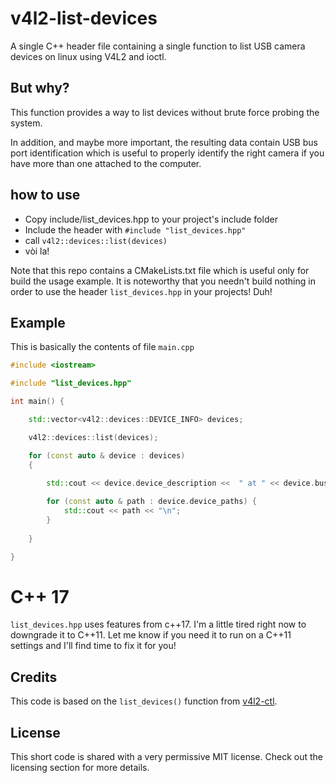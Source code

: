 # v4l2-list-devices

A single C++ header file containing a single function to list USB camera devices on linux using V4L2 and ioctl.

## But why?

This function provides a way to list devices without brute force probing the system.

In addition, and maybe more important, the resulting data contain USB bus port identification which is useful to properly identify the right camera if you have more than one attached to the computer.

## how to use

- Copy include/list_devices.hpp to your project's include folder
- Include the header with `#include "list_devices.hpp"`
- call `v4l2::devices::list(devices)`
- vòi la!

Note that this repo contains a CMakeLists.txt file which is useful only for build the usage example. It is noteworthy that you needn't build nothing in order to use the header `list_devices.hpp` in your projects! Duh!

## Example

This is basically the contents of file `main.cpp` 

```c++
#include <iostream>

#include "list_devices.hpp"

int main() {

    std::vector<v4l2::devices::DEVICE_INFO> devices;

    v4l2::devices::list(devices);

    for (const auto & device : devices) 
    {
    
        std::cout << device.device_description <<  " at " << device.bus_info << " is attached to\n";

        for (const auto & path : device.device_paths) {
            std::cout << path << "\n";
        }
        
    }

}
```

# C++ 17

`list_devices.hpp` uses features from c++17. I'm a little tired right now to downgrade it to C++11. Let me know if you need it to run on a C++11 settings and I'll find time to fix it for you!

## Credits

This code is based on the `list_devices()` function from [v4l2-ctl](https://github.com/gjasny/v4l-utils/blob/master/utils/v4l2-ctl/v4l2-ctl-common.cpp#L232).

## License

This short code is shared with a very permissive MIT license. Check out the licensing section for more details.
